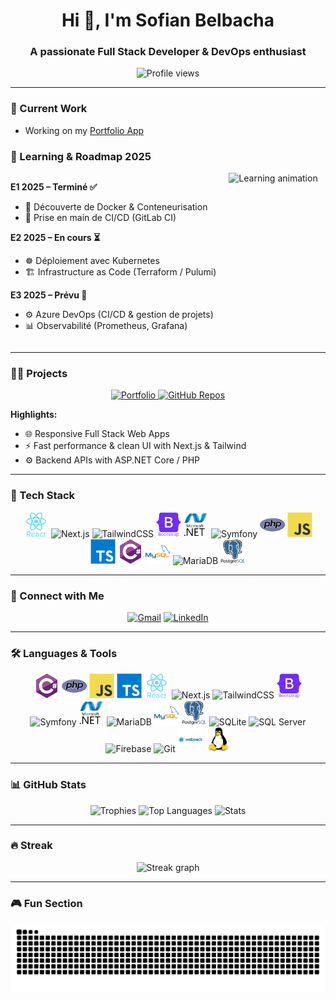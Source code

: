 <h1 align="center">Hi 👋, I'm Sofian Belbacha</h1>
<h3 align="center">A passionate Full Stack Developer & DevOps enthusiast</h3>

<p align="center">
  <img src="https://komarev.com/ghpvc/?username=sofianbelbacha&label=Profile%20views&color=0e75b6&style=flat" alt="Profile views" />
</p>

---

### 🔭 Current Work
- Working on my [Portfolio App](https://sofianbelbacha.vercel.app)

### 🌱 Learning & Roadmap 2025

<div style="display: flex; align-items: flex-start; gap: 20px;">

<div>

**E1 2025 – Terminé ✅**  
- 🚢 Découverte de Docker & Conteneurisation  
- 🔁 Prise en main de CI/CD (GitLab CI)  

**E2 2025 – En cours ⏳**  
- ☸️ Déploiement avec Kubernetes  
- 🏗️ Infrastructure as Code (Terraform / Pulumi)  

**E3 2025 – Prévu 📝**  
- ⚙️ Azure DevOps (CI/CD & gestion de projets)  
- 📊 Observabilité (Prometheus, Grafana)  

</div>

<div>
  <img src="https://media.giphy.com/media/3o7aD2saalBwwftBIY/giphy.gif" alt="Learning animation" width="300"/>
</div>

</div>

---

### 👨‍💻 Projects

<p align="center">
  <a href="https://sofianbelbacha.vercel.app/Portfolio" target="_blank">
    <img src="https://img.shields.io/badge/Portfolio-App-blue?style=for-the-badge&logo=appveyor" alt="Portfolio"/>
  </a>
  <a href="https://github.com/SofianBelbacha" target="_blank">
    <img src="https://img.shields.io/badge/GitHub-Repos-black?style=for-the-badge&logo=github" alt="GitHub Repos"/>
  </a>
</p>

**Highlights:**  
- 🌐 Responsive Full Stack Web Apps  
- ⚡ Fast performance & clean UI with Next.js & Tailwind  
- ⚙️ Backend APIs with ASP.NET Core / PHP  

---

### 💬 Tech Stack

<p align="center">
  <!-- Frontend -->
  <img src="https://raw.githubusercontent.com/devicons/devicon/master/icons/react/react-original-wordmark.svg" alt="React" width="40" height="40"/>
  <img src="https://cdn.worldvectorlogo.com/logos/nextjs-2.svg" alt="Next.js" width="40" height="40"/>
  <img src="https://www.vectorlogo.zone/logos/tailwindcss/tailwindcss-icon.svg" alt="TailwindCSS" width="40" height="40"/>
  <img src="https://raw.githubusercontent.com/devicons/devicon/master/icons/bootstrap/bootstrap-plain-wordmark.svg" alt="Bootstrap" width="40" height="40"/>

  <!-- Backend -->
  <img src="https://raw.githubusercontent.com/devicons/devicon/master/icons/dot-net/dot-net-original-wordmark.svg" alt=".NET" width="40" height="40"/>
  <img src="https://symfony.com/logos/symfony_black_03.svg" alt="Symfony" width="40" height="40"/>
  <img src="https://raw.githubusercontent.com/devicons/devicon/master/icons/php/php-original.svg" alt="PHP" width="40" height="40"/>

  <!-- Languages -->
  <img src="https://raw.githubusercontent.com/devicons/devicon/master/icons/javascript/javascript-original.svg" alt="JavaScript" width="40" height="40"/>
  <img src="https://raw.githubusercontent.com/devicons/devicon/master/icons/typescript/typescript-original.svg" alt="TypeScript" width="40" height="40"/>
  <img src="https://raw.githubusercontent.com/devicons/devicon/master/icons/csharp/csharp-original.svg" alt="C#" width="40" height="40"/>

  <!-- Databases -->
  <img src="https://raw.githubusercontent.com/devicons/devicon/master/icons/mysql/mysql-original-wordmark.svg" alt="MySQL" width="40" height="40"/>
  <img src="https://www.vectorlogo.zone/logos/mariadb/mariadb-icon.svg" alt="MariaDB" width="40" height="40"/>
  <img src="https://raw.githubusercontent.com/devicons/devicon/master/icons/postgresql/postgresql-original-wordmark.svg" alt="PostgreSQL" width="40" height="40"/>
</p>


---

### 🤝 Connect with Me
<p align="center">
  <a href="mailto:sofianbelbacha@gmail.com"><img src="https://img.shields.io/static/v1?message=Gmail&logo=gmail&color=D14836&style=for-the-badge" alt="Gmail" /></a>
  <a href="https://www.linkedin.com/in/sofianbelbacha"><img src="https://img.shields.io/static/v1?message=LinkedIn&logo=linkedin&color=0077B5&style=for-the-badge" alt="LinkedIn" /></a>
</p>

---

### 🛠️ Languages & Tools
<p align="center">
  <!-- Languages -->
  <img src="https://raw.githubusercontent.com/devicons/devicon/master/icons/csharp/csharp-original.svg" alt="C#" width="40" height="40"/>
  <img src="https://raw.githubusercontent.com/devicons/devicon/master/icons/php/php-original.svg" alt="PHP" width="40" height="40"/>
  <img src="https://raw.githubusercontent.com/devicons/devicon/master/icons/javascript/javascript-original.svg" alt="JavaScript" width="40" height="40"/>
  <img src="https://raw.githubusercontent.com/devicons/devicon/master/icons/typescript/typescript-original.svg" alt="TypeScript" width="40" height="40"/>
  
  <!-- Frontend -->
  <img src="https://raw.githubusercontent.com/devicons/devicon/master/icons/react/react-original-wordmark.svg" alt="React" width="40" height="40"/>
  <img src="https://cdn.worldvectorlogo.com/logos/nextjs-2.svg" alt="Next.js" width="40" height="40"/>
  <img src="https://www.vectorlogo.zone/logos/tailwindcss/tailwindcss-icon.svg" alt="TailwindCSS" width="40" height="40"/>
  <img src="https://raw.githubusercontent.com/devicons/devicon/master/icons/bootstrap/bootstrap-plain-wordmark.svg" alt="Bootstrap" width="40" height="40"/>

  <!-- Backend -->
  <img src="https://symfony.com/logos/symfony_black_03.svg" alt="Symfony" width="40" height="40"/>
  <img src="https://raw.githubusercontent.com/devicons/devicon/master/icons/dot-net/dot-net-original-wordmark.svg" alt=".NET" width="40" height="40"/>

  <!-- Databases -->
  <img src="https://www.vectorlogo.zone/logos/mariadb/mariadb-icon.svg" alt="MariaDB" width="40" height="40"/>
  <img src="https://raw.githubusercontent.com/devicons/devicon/master/icons/mysql/mysql-original-wordmark.svg" alt="MySQL" width="40" height="40"/>
  <img src="https://raw.githubusercontent.com/devicons/devicon/master/icons/postgresql/postgresql-original-wordmark.svg" alt="PostgreSQL" width="40" height="40"/>
  <img src="https://www.vectorlogo.zone/logos/sqlite/sqlite-icon.svg" alt="SQLite" width="40" height="40"/>
  <img src="https://www.svgrepo.com/show/303229/microsoft-sql-server-logo.svg" alt="SQL Server" width="40" height="40"/>

  <!-- Tools -->
  <img src="https://www.vectorlogo.zone/logos/firebase/firebase-icon.svg" alt="Firebase" width="40" height="40"/>
  <img src="https://www.vectorlogo.zone/logos/git-scm/git-scm-icon.svg" alt="Git" width="40" height="40"/>
  <img src="https://raw.githubusercontent.com/devicons/devicon/master/icons/webpack/webpack-original-wordmark.svg" alt="Webpack" width="40" height="40"/>
  <img src="https://raw.githubusercontent.com/devicons/devicon/master/icons/linux/linux-original.svg" alt="Linux" width="40" height="40"/>
</p>

---

### 📊 GitHub Stats
<p align="center">
  <img src="https://github-profile-trophy.vercel.app/?username=SofianBelbacha&theme=gruvbox" alt="Trophies" />
  <img src="https://github-readme-stats.vercel.app/api/top-langs?username=SofianBelbacha&show_icons=true&layout=compact&theme=dark" alt="Top Languages" />
  <img src="https://github-readme-stats.vercel.app/api?username=SofianBelbacha&show_icons=true&theme=dark" alt="Stats" />
</p>

---

### 🔥 Streak
<p align="center">
  <img src="https://streak-stats.demolab.com/?user=SofianBelbacha&mode=daily&theme=dark&border_radius=5" height="220" alt="Streak graph" />
</p>

---

### 🎮 Fun Section
<p align="center">
  <img src="https://github.com/sofianbelbacha/SofianBelbacha/blob/output/snake.svg" alt="Snake animation" />
</p>
